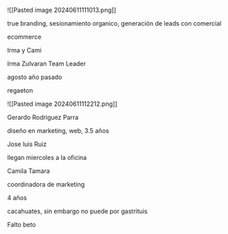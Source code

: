 
![[Pasted image 20240611111013.png]]


true branding, sesionamiento organico, generación de leads con comercial

ecommerce


Irma y Cami


Irma Zulvaran Team Leader


agosto año pasado


regaeton


![[Pasted image 20240611112212.png]]



Gerardo Rodriguez Parra

diseño en marketing, web, 3.5 años


Jose luis Ruiz

llegan miercoles a la oficina

Camila Tamara

coordinadora de marketing

4 años

cacahuates, sin embargo no puede por gastrituis


Falto beto
